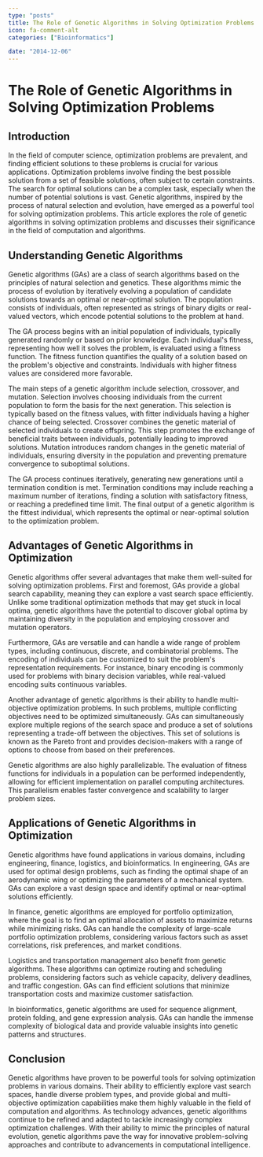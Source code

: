 ```yaml
---
type: "posts"
title: The Role of Genetic Algorithms in Solving Optimization Problems
icon: fa-comment-alt
categories: ["Bioinformatics"]

date: "2014-12-06"
---
```




# The Role of Genetic Algorithms in Solving Optimization Problems

## Introduction

In the field of computer science, optimization problems are prevalent, and finding efficient solutions to these problems is crucial for various applications. Optimization problems involve finding the best possible solution from a set of feasible solutions, often subject to certain constraints. The search for optimal solutions can be a complex task, especially when the number of potential solutions is vast. Genetic algorithms, inspired by the process of natural selection and evolution, have emerged as a powerful tool for solving optimization problems. This article explores the role of genetic algorithms in solving optimization problems and discusses their significance in the field of computation and algorithms.

## Understanding Genetic Algorithms

Genetic algorithms (GAs) are a class of search algorithms based on the principles of natural selection and genetics. These algorithms mimic the process of evolution by iteratively evolving a population of candidate solutions towards an optimal or near-optimal solution. The population consists of individuals, often represented as strings of binary digits or real-valued vectors, which encode potential solutions to the problem at hand.

The GA process begins with an initial population of individuals, typically generated randomly or based on prior knowledge. Each individual's fitness, representing how well it solves the problem, is evaluated using a fitness function. The fitness function quantifies the quality of a solution based on the problem's objective and constraints. Individuals with higher fitness values are considered more favorable.

The main steps of a genetic algorithm include selection, crossover, and mutation. Selection involves choosing individuals from the current population to form the basis for the next generation. This selection is typically based on the fitness values, with fitter individuals having a higher chance of being selected. Crossover combines the genetic material of selected individuals to create offspring. This step promotes the exchange of beneficial traits between individuals, potentially leading to improved solutions. Mutation introduces random changes in the genetic material of individuals, ensuring diversity in the population and preventing premature convergence to suboptimal solutions.

The GA process continues iteratively, generating new generations until a termination condition is met. Termination conditions may include reaching a maximum number of iterations, finding a solution with satisfactory fitness, or reaching a predefined time limit. The final output of a genetic algorithm is the fittest individual, which represents the optimal or near-optimal solution to the optimization problem.

## Advantages of Genetic Algorithms in Optimization

Genetic algorithms offer several advantages that make them well-suited for solving optimization problems. First and foremost, GAs provide a global search capability, meaning they can explore a vast search space efficiently. Unlike some traditional optimization methods that may get stuck in local optima, genetic algorithms have the potential to discover global optima by maintaining diversity in the population and employing crossover and mutation operators.

Furthermore, GAs are versatile and can handle a wide range of problem types, including continuous, discrete, and combinatorial problems. The encoding of individuals can be customized to suit the problem's representation requirements. For instance, binary encoding is commonly used for problems with binary decision variables, while real-valued encoding suits continuous variables.

Another advantage of genetic algorithms is their ability to handle multi-objective optimization problems. In such problems, multiple conflicting objectives need to be optimized simultaneously. GAs can simultaneously explore multiple regions of the search space and produce a set of solutions representing a trade-off between the objectives. This set of solutions is known as the Pareto front and provides decision-makers with a range of options to choose from based on their preferences.

Genetic algorithms are also highly parallelizable. The evaluation of fitness functions for individuals in a population can be performed independently, allowing for efficient implementation on parallel computing architectures. This parallelism enables faster convergence and scalability to larger problem sizes.

## Applications of Genetic Algorithms in Optimization

Genetic algorithms have found applications in various domains, including engineering, finance, logistics, and bioinformatics. In engineering, GAs are used for optimal design problems, such as finding the optimal shape of an aerodynamic wing or optimizing the parameters of a mechanical system. GAs can explore a vast design space and identify optimal or near-optimal solutions efficiently.

In finance, genetic algorithms are employed for portfolio optimization, where the goal is to find an optimal allocation of assets to maximize returns while minimizing risks. GAs can handle the complexity of large-scale portfolio optimization problems, considering various factors such as asset correlations, risk preferences, and market conditions.

Logistics and transportation management also benefit from genetic algorithms. These algorithms can optimize routing and scheduling problems, considering factors such as vehicle capacity, delivery deadlines, and traffic congestion. GAs can find efficient solutions that minimize transportation costs and maximize customer satisfaction.

In bioinformatics, genetic algorithms are used for sequence alignment, protein folding, and gene expression analysis. GAs can handle the immense complexity of biological data and provide valuable insights into genetic patterns and structures.

## Conclusion

Genetic algorithms have proven to be powerful tools for solving optimization problems in various domains. Their ability to efficiently explore vast search spaces, handle diverse problem types, and provide global and multi-objective optimization capabilities make them highly valuable in the field of computation and algorithms. As technology advances, genetic algorithms continue to be refined and adapted to tackle increasingly complex optimization challenges. With their ability to mimic the principles of natural evolution, genetic algorithms pave the way for innovative problem-solving approaches and contribute to advancements in computational intelligence.
